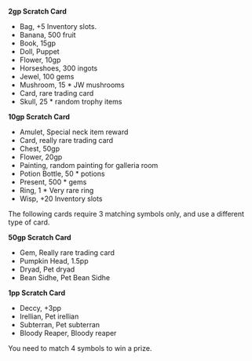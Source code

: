 **2gp Scratch Card**

*   Bag, +5 Inventory slots.
*   Banana, 500 fruit
*   Book, 15gp
*   Doll, Puppet
*   Flower, 10gp
*   Horseshoes, 300 ingots
*   Jewel, 100 gems
*   Mushroom, 15 \* JW mushrooms
*   Card, rare trading card
*   Skull, 25 \* random trophy items

**10gp Scratch Card**

*   Amulet, Special neck item reward
*   Card, really rare trading card
*   Chest, 50gp
*   Flower, 20gp
*   Painting, random painting for galleria room
*   Potion Bottle, 50 \* potions
*   Present, 500 \* gems
*   Ring, 1 \* Very rare ring
*   Wisp, +20 Inventory slots

The following cards require 3 matching symbols only, and use a different type of card.

**50gp Scratch Card**

*   Gem, Really rare trading card
*   Pumpkin Head, 1.5pp 
*   Dryad, Pet dryad
*   Bean Sidhe, Pet Bean Sidhe

**1pp Scratch Card**

*   Deccy, +3pp
*   Irellian, Pet irellian
*   Subterran, Pet subterran
*   Bloody Reaper, Bloody reaper

You need to match 4 symbols to win a prize.